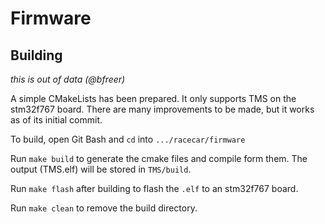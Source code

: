 # Firmware

## Building

_this is out of data (@bfreer)_

A simple CMakeLists has been prepared. It only supports TMS on the stm32f767 board. There are many improvements to be made, but it works as of its initial commit.

To build, open Git Bash and `cd` into `.../racecar/firmware`

Run `make build` to generate the cmake files and compile form them. The output (TMS.elf) will be stored in `TMS/build`.

Run `make flash` after building to flash the `.elf` to an stm32f767 board.

Run `make clean` to remove the build directory.